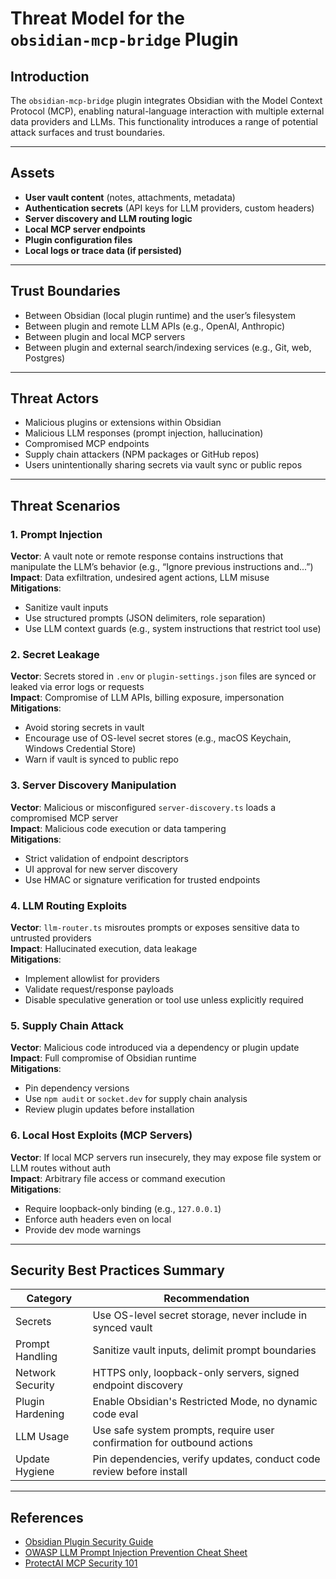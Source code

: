 
# Threat Model for the `obsidian‑mcp‑bridge` Plugin

## Introduction

The `obsidian‑mcp‑bridge` plugin integrates Obsidian with the Model Context Protocol (MCP), enabling natural-language interaction with multiple external data providers and LLMs. This functionality introduces a range of potential attack surfaces and trust boundaries.

---

## Assets

- **User vault content** (notes, attachments, metadata)
- **Authentication secrets** (API keys for LLM providers, custom headers)
- **Server discovery and LLM routing logic**
- **Local MCP server endpoints**
- **Plugin configuration files**
- **Local logs or trace data (if persisted)**

---

## Trust Boundaries

- Between Obsidian (local plugin runtime) and the user’s filesystem
- Between plugin and remote LLM APIs (e.g., OpenAI, Anthropic)
- Between plugin and local MCP servers
- Between plugin and external search/indexing services (e.g., Git, web, Postgres)

---

## Threat Actors

- Malicious plugins or extensions within Obsidian
- Malicious LLM responses (prompt injection, hallucination)
- Compromised MCP endpoints
- Supply chain attackers (NPM packages or GitHub repos)
- Users unintentionally sharing secrets via vault sync or public repos

---

## Threat Scenarios

### 1. Prompt Injection

**Vector**: A vault note or remote response contains instructions that manipulate the LLM’s behavior (e.g., “Ignore previous instructions and...”)  
**Impact**: Data exfiltration, undesired agent actions, LLM misuse  
**Mitigations**:

- Sanitize vault inputs
- Use structured prompts (JSON delimiters, role separation)
- Use LLM context guards (e.g., system instructions that restrict tool use)

### 2. Secret Leakage

**Vector**: Secrets stored in `.env` or `plugin-settings.json` files are synced or leaked via error logs or requests  
**Impact**: Compromise of LLM APIs, billing exposure, impersonation  
**Mitigations**:

- Avoid storing secrets in vault
- Encourage use of OS-level secret stores (e.g., macOS Keychain, Windows Credential Store)
- Warn if vault is synced to public repo

### 3. Server Discovery Manipulation

**Vector**: Malicious or misconfigured `server-discovery.ts` loads a compromised MCP server  
**Impact**: Malicious code execution or data tampering  
**Mitigations**:

- Strict validation of endpoint descriptors
- UI approval for new server discovery
- Use HMAC or signature verification for trusted endpoints

### 4. LLM Routing Exploits

**Vector**: `llm-router.ts` misroutes prompts or exposes sensitive data to untrusted providers  
**Impact**: Hallucinated execution, data leakage  
**Mitigations**:

- Implement allowlist for providers
- Validate request/response payloads
- Disable speculative generation or tool use unless explicitly required

### 5. Supply Chain Attack

**Vector**: Malicious code introduced via a dependency or plugin update  
**Impact**: Full compromise of Obsidian runtime  
**Mitigations**:

- Pin dependency versions
- Use `npm audit` or `socket.dev` for supply chain analysis
- Review plugin updates before installation

### 6. Local Host Exploits (MCP Servers)

**Vector**: If local MCP servers run insecurely, they may expose file system or LLM routes without auth  
**Impact**: Arbitrary file access or command execution  
**Mitigations**:

- Require loopback-only binding (e.g., `127.0.0.1`)
- Enforce auth headers even on local
- Provide dev mode warnings

---

## Security Best Practices Summary

| Category             | Recommendation                                                             |
|----------------------|------------------------------------------------------------------------------|
| Secrets              | Use OS-level secret storage, never include in synced vault                  |
| Prompt Handling      | Sanitize vault inputs, delimit prompt boundaries                            |
| Network Security     | HTTPS only, loopback-only servers, signed endpoint discovery                |
| Plugin Hardening     | Enable Obsidian's Restricted Mode, no dynamic code eval                     |
| LLM Usage            | Use safe system prompts, require user confirmation for outbound actions     |
| Update Hygiene       | Pin dependencies, verify updates, conduct code review before install        |

---

## References

- [Obsidian Plugin Security Guide](https://help.obsidian.md/Extending+Obsidian/Plugin+security)
- [OWASP LLM Prompt Injection Prevention Cheat Sheet](https://cheatsheetseries.owasp.org/cheatsheets/LLM_Prompt_Injection_Prevention_Cheat_Sheet.html)
- [ProtectAI MCP Security 101](https://protectai.com/blog/mcp-security-101)
